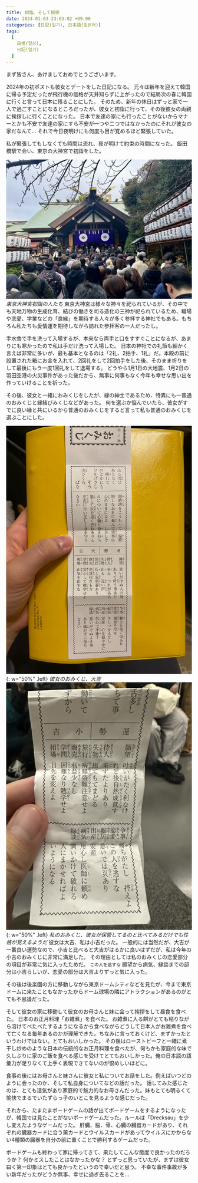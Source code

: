 ```yaml
---
title: 初詣、そして挨拶
date: 2024-01-03 23:03:02 +09:00
categories: [日記(일기), 日本語(일본어)]
tags:
  [
    日常(일상),
    日記(일기)
  ]
---
```

まず皆さん、あけましておめでとうございます。

2024年の初ポストも彼女とデートをした日記になる。
元々は新年を迎えて韓国に帰る予定だったが飛行機の価格が天井知らずに上がったので結局次の春に韓国に行くと言って日本に残ることにした。
そのため、新年の休日はずっと家で一人で過ごすことになるところだったが、彼女と初詣に行って、その後彼女の両親に挨拶しに行くことになった。
日本で友達の家にも行ったことがないからマナーとかも不安で友達の家にすら不安が一つや二つではなかったのにそれが彼女の家だなんて…
それで今日夜明けにも何度も目が覚めるほど緊張していた。

私が緊張してもしなくても時間は流れ、夜が明けて約束の時間になった。
飯田橋駅で会い、東京の大神宮で初詣をした。

![東京太神宮](/assets/img/2024/diary/tokyodaijingu.jpeg)
_東京大神宮初詣の人たち_
東京大神宮は様々な神々を祀られているが、その中でも天地万物の生成化育、結びの働きを司る造化の三神が祀られているため、職場や恋愛、学業などの「良縁」を期待する人々が多く参拝する神社でもある。もちろん私たちも愛情運を期待しながら訪れた参拝客の一人だったし。

手水舎で手を洗って入場するが、本来なら両手と口をすすぐことになるが、あまりにも寒かったので私は手だけ洗って入場した。
日本の神社での礼節も細かく言えば非常に多いが、最も基本となるのは「2礼、2拍手、1礼」だ。本殿の前に設置された箱にお金を入れて、2回礼をして2回拍手をした後、そのまま祈りをして最後にもう一度1回礼をして退場する。
どうやら1月1日の大地震、1月2日の羽田空港の火災事件があった後だから、無事に何事もなく今年も幸せな思い出を作っていけることを祈った。

その後、彼女と一緒におみくじをしたが、縁の紳士であるため、特異にも一普通のおみくじと縁結びみくじなどがあった。
何を選ぶか悩んでいたら、彼女がすでに良い縁と共にいるから普通のおみくじをすると言って私も普通のおみくじを選ぶことにした。

![彼女が選ぶ占い](/assets/img/2024/diary/omikuji2.jpg){: w="50%" .left}
_彼女のおみくじ、大吉_
![私が選んだ占い](/assets/img/2024/diary/omikuji.jpeg){: w="50%" .left}
_私のおみくじ、彼女が保管してるのと比べてみるだけでも性格が見えるようだ_
彼女は大吉、私は小吉だった。
一般的には当然だが、大吉が一番良い運勢なので、小吉と比べると大吉がはるかに良いはずだが、私は今年の小吉のおみくじに非常に満足した。
その理由としては私のおみくじの恋愛部分の項目が非常に気に入ったためだ。
```この人を逃すな```
願望から病気、縁談までの部分は小吉らしいが、恋愛の部分は大吉よりずっと気に入った。

その後は後楽園の方に移動しながら東京ドームシティなどを見たが、今まで東京ドームに来たこともなかったからドーム球場の隣にアトラクションがあるのがとても不思議だった。

そして彼女の家に移動して彼女のお母さんと妹に会って挨拶をして昼食を食べた。
日本のお正月料理「お雑煮」を食べた。
お雑煮に入る餅がとても粘りながら溶けてべたべたするようになるから食べながらどうして日本人がお雑煮を食べて亡くなる毎年あるのかが理解できた。ちなみに言っておくけど、まずかったというわけではない。とてもおいしかった。
その後はローストビーフと一緒に煮干し炒めのような日本の伝統的なお正月料理を食べたが、何もかも家庭的な味で久しぶりに家のご飯を食べる感じを受けてとてもおいしかった。俺の日本語の語彙力が足りなくて上手く表現できてないのが恨めしいほどに。

食事の後にはお母さんと妹さんに彼女と私についてお話をした。例えばいつどのように会ったのか、そして私自身についてなどの話だった。
話してみた感じたのは、とても活気があり家庭的で魅力的なお母さんだった。妹もとても明るくて愉快でまるでいたずらっ子のいとこを見るような感じだった。

それから、たまたまボードゲームの話が出てボードゲームをするようになったが、韓国では見たことがないボードゲームだった。ルールは「Drecksau」を少し変えたようなゲームだった。
肝臓、脳、骨、心臓の臓器カードがあり、それぞれの臓器カードに合う薬カードとウイルスカードがあってウイルスにかからない4種類の臓器を自分の前に置くことで勝利するゲームだった。

ボードゲームも終わって家に帰ってきて、果たしてこんな態度で良かったのだろうか？ 何かミスしたことはなかったかな？ とずっと思っていたが、まずは彼女曰く第一印象はとても良かったというので幸いだと思う。
不幸な事件事故が多い新年だったがどうか無事、幸せに過ぎ去ることを…
